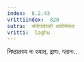 ```yaml
---
index:  8.2.43
vrittiindex:  820
sutra:  संयोगादेरातो धातोर्यण्वतः
vritti:  laghu 
---
```


निष्ठातस्य नः स्यात्. द्राणः. ग्लानः..

